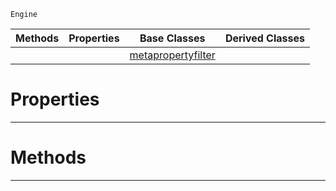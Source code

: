  `Engine`

|Methods|Properties|Base Classes|Derived Classes|
|---|---|---|---|
| | |[metapropertyfilter](https://github.com/zeroengineteam/ZeroDocs/code_reference/class_reference/metapropertyfilter.markdown)| |


 #  Properties


---  
 #  Methods


---  
 

 